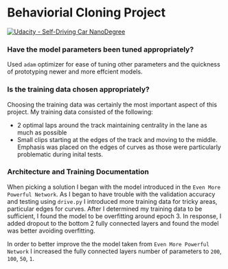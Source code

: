 # Behaviorial Cloning Project

[![Udacity - Self-Driving Car NanoDegree](https://s3.amazonaws.com/udacity-sdc/github/shield-carnd.svg)](http://www.udacity.com/drive)

### Have the model parameters been tuned appropriately?

Used `adam` optimizer for ease of tuning other parameters and the quickness of prototyping newer and more effcient models.

### Is the training data chosen appropriately?

Choosing the training data was certainly the most important aspect of this project. My training data consisted of the following:

* 2 optimal laps around the track maintaining centrality in the lane as much as possible
* Small clips starting at the edges of the track and moving to the middle. Emphasis was placed on the edges of curves as those were particularly problematic during inital tests.

### Architecture and Training Documentation

When picking a solution I began with the model introduced in the `Even More Powerful Network`. As I began to have trouble with the validation accuracy and testing using `drive.py` I introduced more training data for tricky areas, particular edges for curves. After I determined my training data to be sufficient, I found the model to be overfitting around epoch 3. In response, I added dropout to the bottom 2 fully connected layers and found the model was better avoiding overfitting.

In order to better improve the the model taken from `Even More Powerful Network` I increased the fully connected layers number of parameters to `200`, `100`, `50`, `1`. 
